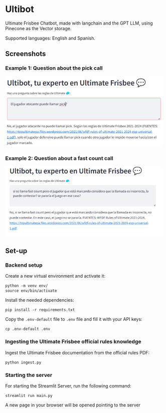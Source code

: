 # Ultibot

Ultimate Frisbee Chatbot, made with langchain and the GPT LLM, using Pinecone as the Vector storage.

Supported languages: English and Spanish.

## Screenshots

### Example 1: Question about the pick call

<img src=".images/pick.png" alt="export" width="500"/>

### Example 2: Question about a fast count call

<img src=".images/fast-count.png" alt="export" width="500"/>

## Set-up

### Backend setup

Create a new virtual environment and activate it:

    python -m venv env/
    source env/bin/activate

Install the needed dependencies:

    pip install -r requirements.txt

Copy the `.env-default` file to `.env` file and fill it with your API keys:

    cp .env-default .env


### Ingesting the Ultimate Frisbee official rules knowledge

Ingest the Ultimate Frisbee documentation from the official rules PDF:

    python ingest.py

### Starting the server

For starting the Streamlit Server, run the following command:

    streamlit run main.py

A new page in your browser will be opened pointing to the server